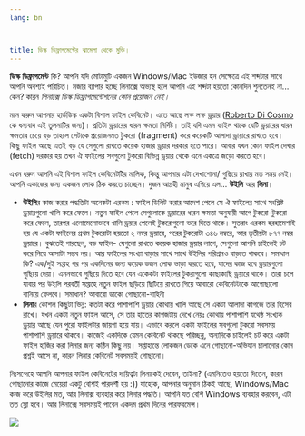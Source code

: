 ```yaml
---
lang: bn



title: ডিস্ক ডিফ্রাগমেন্টের ঝামেলা থেকে মুক্তি।
---
```


<b>ডিস্ক ডিফ্রাগমেন্ট</b> কি? আপনি যদি মোটামুটি একজন Windows/Mac ইউজার হন সেক্ষেত্রে এই শব্দটার সাথে আপনি অবশ্যই পরিচিত। মজার ব্যাপার হচ্ছে লিনাক্সে অভ্যস্থ হলে আপনি এই শব্দটা হয়তো কোনদিন শুনতেনই না... কেন? কারন <i>লিনাক্সে ডিস্ক ডিফ্রাগমেন্টেশনের কোন প্রয়োজন নেই।</i> 

মনে করুন আপনার হার্ডডিস্ক একটা বিশাল ফাইল কেবিনেট। এতে আছে লক্ষ লক্ষ ড্রয়ার (<a href="http://www.pps.jussieu.fr/~dicosmo/">Roberto 
Di Cosmo</a> কে ধন্যবাদ এই তুলনাটির জন্য)। প্রতিটা ড্রয়ারের ধারন ক্ষমতা নির্দিষ্ট। তাই যদি এমন ফাইল থাকে যেটি ড্রয়ারের ধারন ক্ষমতার চেয়ে বড় তাহলে সেটাকে প্রয়োজনমত টুকরো (fragment) করে কয়েকটি আলাদা ড্রায়ারে রাখতে হবে। কিছু ফাইল আছে এতই বড় যে সেগুলো রাখতে কয়েক হাজার ড্রয়ার দরকার হতে পারে। আবার যখন কোন ফাইল দেখার (fetch) দরকার হয় তখন ঐ ফাইলের সবগুলো টুকরো বিভিন্ন ড্রয়ার থেকে এনে একত্রে জড়ো করতে হবে।

এখন ধরুন আপনি এই বিশাল ফাইল কেবিনেটটির মালিক, কিন্তু আপনার এটা দেখাশোনা/ গুছিয়ে রাখার মত সময় নেই। আপনি একাজের জন্য একজন লোক ঠিক করতে চাচ্ছেন। দুজন আগ্রহী মানুষ এগিয়ে এল... <b>উইলি</b> আর <b>লিনা</b>।

<ul>

<li><b>উইলি</b>র কাজ করার পদ্ধতিটা অনেকটা এরকম : ফাইল ডিলিট করার আদেশ পেলে সে ঐ ফাইলের সাথে সংশ্লিষ্ট ড্রয়ারগুলো খালি করে ফেলে। নতুন ফাইল পেলে সেগুলোকে ড্রয়ারের ধারন ক্ষমতা অনুযায়ী আগে টুকরো-টুকরো করে ফেলে, তারপর এলোমেলোভাবে খালি ড্রয়ার পেলেই টুকরোগুলো ভরে দিতে থাকে। সুতরাং এরকম হরহামেশাই হয় যে একটা ফাইলের প্রথম টুকরোটা হয়তো ২ নম্বর ড্রয়ারে, পরের টুকরোটা ৩৪৬ নম্বরে, আর তৃতীয়টা ৮৭৭ নম্বর ড্রয়ারে। বুঝতেই পারছেন, বড় ফাইল- যেগুলো রাখতে কয়েক হাজার ড্রয়ার লাগে, সেগুলো আপনি চাইলেই চট করে নিয়ে আসাটা সম্ভব নয়। আর ফাইলের সংখ্যা বাড়ার সাথে সাথে উইলির পরিশ্রমও বাড়তে থাকবে। সমাধান কি? এক/দুই সপ্তাহ পর পর একদিনের জন্য কয়েক ডজন লোক ভাড়া করতে হবে, যাদের কাজ হবে ড্রয়ারগুলো গুছিয়ে দেয়া। এমনভাবে গুছিয়ে দিতে হবে যেন একেকটা ফাইলের টুকরাগুলো কাছাকাছি ড্রয়ারে থাকে। তারা চলে যাবার পর উইলি পরবর্তী সপ্তাহে নতুন ফাইল ছড়িয়ে ছিটিয়ে রাখতে গিয়ে আবারো কেবিনেটটাকে আগোছালো বানিয়ে ফেলবে। সমাধান? আবারো ডাকো গোছানো-বাহিনী</li>

<li> <b>লিনা</b>র কৌশল কিছুটা ভিন্ন: কতটা করে পাশাপাশি ড্রয়ার কোথায় খালি আছে সে একটা আলাদা কাগজে তার হিসেব রাখে। যখন একটা নতুন ফাইল আসে, সে তার হাতের কাগজটায় দেখে নেয়ঃ কোথায় পাশাপাশি যথেষ্ঠ সংখ্যক ড্রয়ার আছে যেন পুরো ফাইলটার জায়গা হয়ে যায়। এভাবে করলে একটা ফাইলের সবগুলো টুকরো সবসময় পাশাপাশি ড্রয়ারে থাকবে। কাজেই একদিকে যেমন কেবিনেট থাকছে পরিচ্ছন্ন, অন্যদিকে চাইলেই চট করে একটা ফাইল হাজির করা লিনার জন্য কঠিন কিছু নয়। সপ্তাহান্তে লোকজন ডেকে এনে গোছানো-অভিযান চালানোর কোন প্রশ্নই আসে না, কারন লিনার কেবিনেট সবসময়ই গোছানো।</li>

</ul>

নিঃসন্দেহে আপনি আপনার ফাইল কেবিনেটের দায়িত্বটা লিনাকেই দেবেন, তাইনা? (এমনিতেও হয়তো দিতেন, কারন গোছানোর কাজে মেয়েরা একটু বেশিই পারদর্শী হয় :)) যাহোক, আপনার অনুমান ঠিকই আছে, Windows/Mac কাজ করে উইলির মত, আর লিনাক্স ব্যবহার করে লিনার পদ্ধতি। আপনি যত বেশি Windows ব্যবহার করবেন, এটা তত স্লো হবে। আর লিনাক্সে সবসময়ই পাবেন একদম প্রথম দিনের পারফরমেন্স।

<img src="Images/defragment.png" />




